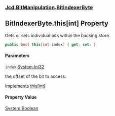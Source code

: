 ### [Jcd.BitManipulation](Jcd.BitManipulation.md 'Jcd.BitManipulation').[BitIndexerByte](Jcd.BitManipulation.BitIndexerByte.md 'Jcd.BitManipulation.BitIndexerByte')

## BitIndexerByte.this[int] Property

Gets or sets individual bits within the backing store.

```csharp
public bool this[int index] { get; set; }
```

#### Parameters

<a name='Jcd.BitManipulation.BitIndexerByte.this[int].index'></a>

`index` [System.Int32](https://docs.microsoft.com/en-us/dotnet/api/System.Int32 'System.Int32')

the offset of the bit to access.

Implements [this[int]](Jcd.BitManipulation.IBitIndexer.this[int].md 'Jcd.BitManipulation.IBitIndexer.this[int]')

#### Property Value

[System.Boolean](https://docs.microsoft.com/en-us/dotnet/api/System.Boolean 'System.Boolean')